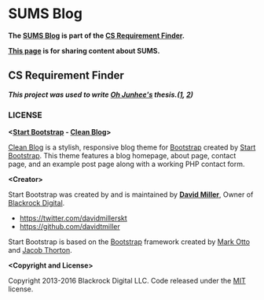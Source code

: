 # SUMS Blog

<b>The [SUMS Blog](https://oh-junhee0123.github.io/SUMS.github.io/) is part of the [CS Requirement Finder](https://oh-junhee0123.github.io/CS-Requirement-Finder.github.io/).</b>

<b>[This page](https://oh-junhee0123.github.io/SUMS.github.io/) is for sharing content about SUMS.</b>

## CS Requirement Finder

<i><b>This project was used to write [Oh Junhee's](https://github.com/Oh-Junhee0123) thesis.([1](https://lib.dankook.ac.kr/dcollection/public_resource/pdf/000000199819_20240402190454.pdf), [2](http://journal.kits.or.kr/journal/article.php?code=88240&vol=22&no=6&start_page=299&end_page=312))</b></i>

### LICENSE

<b>&lt;[Start Bootstrap](http://startbootstrap.com/) - [Clean Blog](http://startbootstrap.com/template-overviews/clean-blog/)&gt;</b>

[Clean Blog](http://startbootstrap.com/template-overviews/clean-blog/) is a stylish, responsive blog theme for [Bootstrap](http://getbootstrap.com/) created by [Start Bootstrap](http://startbootstrap.com/). This theme features a blog homepage, about page, contact page, and an example post page along with a working PHP contact form.

<b>&lt;Creator&gt;</b>

Start Bootstrap was created by and is maintained by **[David Miller](http://davidmiller.io/)**, Owner of [Blackrock Digital](http://blackrockdigital.io/).

* https://twitter.com/davidmillerskt
* https://github.com/davidtmiller

Start Bootstrap is based on the [Bootstrap](http://getbootstrap.com/) framework created by [Mark Otto](https://twitter.com/mdo) and [Jacob Thorton](https://twitter.com/fat).

<b>&lt;Copyright and License&gt;</b>

Copyright 2013-2016 Blackrock Digital LLC. Code released under the [MIT](https://github.com/BlackrockDigital/startbootstrap-clean-blog/blob/gh-pages/LICENSE) license.
